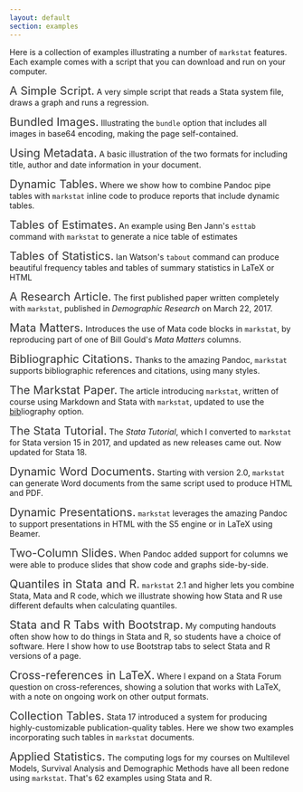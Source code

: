 ```yaml
---
layout: default
section: examples
---
```


<style>
a.example {font-size: 1.25rem; color:#333; text-decoration:none;}
a.example:visited {color#333;} 
</style>

<!-- 
Solution for name conflicts: keep the page name, as these are more likely
to be linked, and change the script and therefore output file names.
-->

Here is a collection of examples illustrating a number of `markstat` features.
Each example comes with a script that you can download and run on your computer.

<a class="example" href="simpleScript">A Simple Script.</a> 
A very simple script that reads a Stata system file, draws a graph and runs
a regression.

<a class="example" href="bundledImages">Bundled Images.</a> 
Illustrating the `bundle` option that includes all images in base64 encoding,
making the page self-contained.

<a class="example" href="metadata">Using Metadata.</a> 
A basic illustration of the two formats for including title, author and date
information in your document.

<a class="example" href="tables">Dynamic Tables.</a>
Where we show how to combine Pandoc pipe tables with `markstat` inline code
to produce reports that include dynamic tables.

<a class="example" href="estimates">Tables of Estimates.</a> 
An example using Ben Jann's `esttab` command with `markstat` to generate a
nice table of estimates

<a class="example" href="tabout">Tables of Statistics.</a> 
Ian Watson's `tabout` command can produce beautiful frequency tables and
tables of summary statistics in LaTeX or HTML

<a class="example" href="wfsx">A Research Article.</a> 
The first published paper written completely with `markstat`, published
in *Demographic Research* on March 22, 2017.

<a class="example" href="mataMatters">Mata Matters.</a> 
Introduces the use of Mata code blocks in `markstat`, by reproducing part 
of one of Bill Gould's *Mata Matters* columns.

<a class="example" href="citations">Bibliographic Citations.</a> 
Thanks to the amazing Pandoc, `markstat` supports bibliographic references
and citations, using many styles.

<a class="example" href="markstat">The Markstat Paper.</a> 
The article introducing `markstat`, written of course using Markdown and
Stata with `markstat`, updated to use the <u>bib</u>liography option.

<a class="example" href="tutorial">The Stata Tutorial.</a> 
The *Stata Tutorial*, which I converted to `markstat` for Stata version 15 
in 2017, and updated as new releases came out. Now updated for Stata 18.

<a class="example" href="docx">Dynamic Word Documents.</a> 
Starting with version 2.0, `markstat` can generate Word documents from the
same script used to produce HTML and PDF.

<a class="example" href="presentations">Dynamic Presentations.</a> 
`markstat` leverages the amazing Pandoc to support presentations
in HTML with the S5 engine or in LaTeX using Beamer.

<a class="example" href="twoColumnSlides">Two-Column Slides.</a> 
When Pandoc added support for columns we were able to produce slides
that show code and graphs side-by-side.

<a class="example" href="quantiles">Quantiles in Stata and R.</a> 
`markstat` 2.1 and higher lets you combine Stata, Mata and R code,
which we illustrate showing how Stata and R use different defaults
when calculating quantiles.

<a class="example" href="stata-r-tabs">Stata and R Tabs with Bootstrap.</a> 
My computing handouts often show how to do things in Stata and R, 
so students have a choice of software. Here I show how to use
Bootstrap tabs to select Stata and R versions of a page.

<a class="example" href="crossref">Cross-references in LaTeX.</a> 
Where I expand on a Stata Forum question on cross-references, 
showing a solution that works with LaTeX, with a note on ongoing 
work on other output formats.

<a class="example" href="collectionTables">Collection Tables.</a>
Stata 17 introduced a system for producing highly-customizable 
publication-quality tables. Here we show two examples incorporating 
such tables in `markstat` documents.

<a class="example" href="appliedStatistics">Applied Statistics.</a>
The computing logs for my courses on Multilevel Models, Survival 
Analysis and Demographic Methods have all been redone using `markstat`.
That's 62 examples using Stata and R.